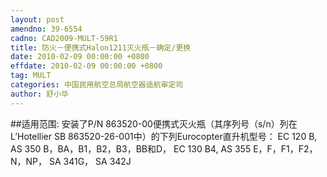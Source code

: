 ```yaml
---
layout: post
amendno: 39-6554
cadno: CAD2009-MULT-59R1
title: 防火－便携式Halon1211灭火瓶－确定/更换
date: 2010-02-09 00:00:00 +0800
effdate: 2010-02-09 00:00:00 +0800
tag: MULT
categories: 中国民用航空总局航空器适航审定司
author: 舒小华
---
```


##适用范围:
安装了P/N 863520-00便携式灭火瓶（其序列号（s/n）列在L’Hotellier
SB 863520-26-001中）的下列Eurocopter直升机型号： EC 120 B, AS 350 B，BA，B1，B2，B3，BB和D， EC 130 B4, AS 355 E，F，F1，F2，N，NP， SA 341G， SA 342J

